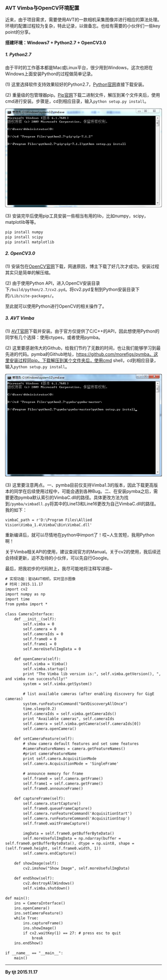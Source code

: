 ### AVT Vimba与OpenCV环境配置
近来，由于项目需求，需要使用AVT的一款相机采集图像并进行相应的算法处理。环境的配置过程较为复杂，特此记录，以做备忘。也给有需要的小伙伴们一些key point的分享。

**搭建环境：Windows7 + Python2.7 + OpenCV3.0**

##### 1. Python2.7
由于平时的工作基本都是Mac或Linux平台，很少用到Windows，这次也把在Windows上面安装Python的过程做简单记录。

(1) 这里选择软件支持效果较好的Python2.7，[Python官网](https://www.python.org/downloads/)直接下载安装。

(2) 重量级的包管理器pip。[Pip官网](https://pypi.python.org/pypi/pip)下载二进制文件，解压到某个文件夹后，使用cmd进行安装。步骤是，cd到相应目录，输入`python setup.py install`。

![安装pip](https://raw.githubusercontent.com/onlytjt/MarkdownSource/master/pic/Vimba_1.png)

(3) 安装完毕后使用pip工具安装一些相当有用的lib，比如numpy，scipy，matplotlib等等。
```
pip install numpy
pip install scipy
pip install matplotlib
```
##### 2. OpenCV3.0
(1) 安装包在[OpenCV官网](http://opencv.org/)下载，网速原因，博主下载了好几次才成功。安装过程其实只是简单的解压缩。

(2) 由于使用Python API，进入OpenCV安装目录下`/build/python/2.7/cv2.pyd`。将cv2.pyd复制到Python安装目录下的`/Lib/site-packages/`。

至此就可以使用Python进行OpenCV的相关操作了。

##### 3. AVT Vimba
(1) [AVT官网](https://www.alliedvision.com/en/products/software.html)下载并安装。由于官方仅提供了C/C++的API，因此想使用Python的同学有几个选择：使用ctypes，或者使用pymba。

(2) 这里要感谢伟大的Github，给我们节约了无数的时间，也让我们能够学习到最先进的代码。pymba的Github地址，https://github.com/morefigs/pymba。这里安装过程同pip，下载解压到某个文件夹后，使用cmd shell，cd到相应目录，输入`python setup.py install`。

![安装pymba](https://raw.githubusercontent.com/onlytjt/MarkdownSource/master/pic/Vimba_2.png)

(3) 这里要注意两点。一、pymba目前仅支持Vimba1.3的版本，因此下载更高版本的同学在后续使用过程中，可能会遇到各种Bug。二、在安装pymba之后，需要更改pymba默认索引的VimbaC.dll的路径。具体更改方法为找到`/pymba/vimbadll.py`将其中的Line13和Line16更改为自己VimbaC.dll的路径。我的如下：
```
vimbaC_path = r'D:\Program Files\Allied Vision\Vimba_1.4\VimbaC\Bin\VimbaC.dll'
```
重新编译后，就可以尽情地在python中import了！哎~人生苦短，我用Python啊！

关于Vimba相关API的使用，建议查阅官方的Manual。关于cv2的使用，我后续还会持续更新，迫不及待的小伙伴，可以先自行Google。

最后，把我初步的代码附上，我尽可能地将注释写详细~
```
# 实现功能：驱动AVT相机，实时显示图像
# 时间：2015.11.17
import cv2
import numpy as np
import time
from pymba import *

class CameraInterface:
    def __init__(self):
        self.vimba = 0
        self.camera = 0
        self.cameraIds = 0
        self.frame0 = 0
        self.frame1 = 0
        self.moreUsefulImgData = 0

    def openCamera(self):
        self.vimba = Vimba()
        self.vimba.startup()
        print "The Vimba lib version is:", self.vimba.getVersion(), ", and vimba run successfully!"
        system = self.vimba.getSystem()

        # list available cameras (after enabling discovery for GigE cameras)
        system.runFeatureCommand("GeVDiscoveryAllOnce")
        time.sleep(0.2)
        self.cameraIds = self.vimba.getCameraIds()
        print "Available cameras", self.cameraIds
        self.camera = self.vimba.getCamera(self.cameraIds[0])
        self.camera.openCamera()

    def setCameraFeature(self):
        # show camera default features and set some features
        #cameraFeatureNames = camera.getFeatureNames()
        #print cameraFeatureName
        print self.camera.AcquisitionMode
        self.camera.AcquisitionMode = 'SingleFrame'

        # announce memory for frame
        self.frame0 = self.camera.getFrame()
        self.frame1 = self.camera.getFrame()
        self.frame0.announceFrame()

    def captureFrame(self):
        self.camera.startCapture()
        self.frame0.queueFrameCapture()
        self.camera.runFeatureCommand('AcquisitionStart')
        self.camera.runFeatureCommand('AcquisitionStop')
        self.frame0.waitFrameCapture()

        imgData = self.frame0.getBufferByteData()
        self.moreUsefulImgData = np.ndarray(buffer = self.frame0.getBufferByteData(), dtype = np.uint8, shape = (self.frame0.height, self.frame0.width, 1))
        self.camera.endCapture()

    def showImage(self):
        cv2.imshow("Show Image", self.moreUsefulImgData)

    def endShow(self):
        cv2.destroyAllWindows()
        self.vimba.shutdown()

def main():
    ins = CameraInterface()
    ins.openCamera()
    ins.setCameraFeature()
    while True:
        ins.captureFrame()
        ins.showImage()
        if cv2.waitKey(1) == 27: # press esc to quit
            break
    ins.endShow()

if __name__ == "__main__":
    main()
```

***
**By tjt
2015.11.17**